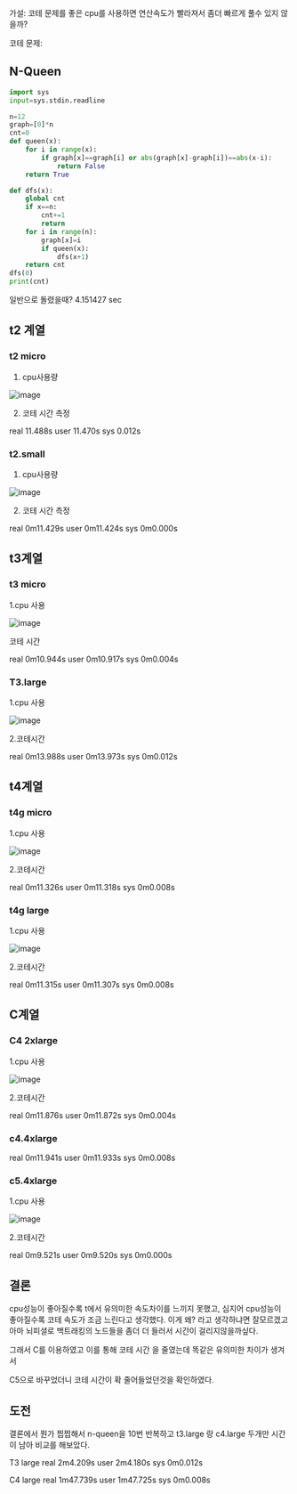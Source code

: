 가설: 코테 문제를 좋은 cpu를 사용하면 연산속도가 빨라져서 좀더 빠르게 풀수 있지 않을까?

코테 문제:
## N-Queen
```python
import sys
input=sys.stdin.readline

n=12
graph=[0]*n
cnt=0
def queen(x):
    for i in range(x):
        if graph[x]==graph[i] or abs(graph[x]-graph[i])==abs(x-i):
            return False
    return True

def dfs(x):
    global cnt
    if x==n:
        cnt+=1
        return
    for i in range(n):
        graph[x]=i
        if queen(x):
            dfs(x+1)
    return cnt
dfs(0)
print(cnt)


```
일반으로 돌렸을때?
4.151427 sec







## t2 계열

### t2 micro

1. cpu사용량

![image](https://github.com/lemonticsoul/git22/assets/127959482/7c124143-e588-44dc-9141-cfea7cc15d0d)


2. 코테 시간 측정

real    11.488s
user   11.470s
sys     0.012s

### t2.small

1. cpu사용량

![image](https://github.com/lemonticsoul/git22/assets/127959482/6cf412b9-5f1d-4057-a9e7-c147550f80f5)

2. 코테 시간 측정

real    0m11.429s
user    0m11.424s
sys     0m0.000s



## t3계열

### t3 micro

1.cpu 사용


![image](https://github.com/lemonticsoul/git22/assets/127959482/2c121b4e-5d2f-4cf6-abba-23fc48bf0e4c)

코테 시간

real    0m10.944s
user    0m10.917s
sys     0m0.004s


### T3.large

1.cpu 사용


![image](https://github.com/lemonticsoul/git22/assets/127959482/2fe79c61-9e27-48a0-8919-5874dacb6c63)

2.코테시간

real    0m13.988s
user    0m13.973s
sys     0m0.012s





## t4계열

### t4g micro

1.cpu 사용

![image](https://github.com/lemonticsoul/git22/assets/127959482/356e9839-ac1e-4110-ae2c-675a5adbdbfe)

2.코테시간

real    0m11.326s
user    0m11.318s
sys     0m0.008s

### t4g large

1.cpu 사용

![image](https://github.com/lemonticsoul/git22/assets/127959482/fd3b5349-e582-4961-936e-422ad6406a65)

2.코테시간

real    0m11.315s
user    0m11.307s
sys     0m0.008s




## C계열

### C4 2xlarge

1.cpu 사용

![image](https://github.com/lemonticsoul/git22/assets/127959482/5a1258aa-8289-46d6-962f-1f73d2e18829)

2.코테시간

real    0m11.876s
user    0m11.872s
sys     0m0.004s

### c4.4xlarge

real    0m11.941s
user    0m11.933s
sys     0m0.008s

### c5.4xlarge

1.cpu 사용

![image](https://github.com/lemonticsoul/git22/assets/127959482/07a3168a-b983-41b9-84c3-3983730efd16)


2.코테시간

real    0m9.521s
user    0m9.520s
sys     0m0.000s

## 결론

cpu성능이 좋아질수록 t에서 유의미한 속도차이를 느끼지 못했고,
심지어 cpu성능이 좋아질수록 코테 속도가 조금 느린다고 생각했다.
이게 왜? 라고 생각하냐면 잘모르겠고 아마 뇌피셜로 백트래킹의 노드들을 좀더 더 들러서 시간이 걸리지않을까싶다.

그래서 C를 이용하였고 이를 통해 코테 시간 을 줄였는데 똑같은 유의미한 차이가 생겨서

C5으로 바꾸었더니 코테 시간이 확 줄어들었던것을 확인하였다.


## 도전

결론에서 뭔가 찝찝해서 n-queen을 10번 반복하고 
t3.large 랑 c4.large 두개만 시간이 남아 비교를 해보았다.

T3 large
real   2m4.209s
user   2m4.180s
sys    0m0.012s

C4 large
real   1m47.739s
user   1m47.725s
sys    0m0.008s





